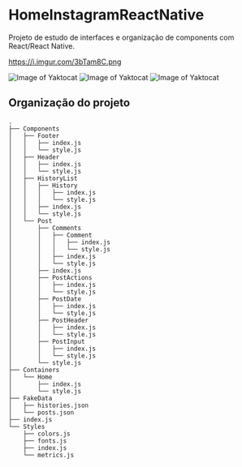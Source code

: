 # HomeInstagramReactNative

Projeto de estudo de interfaces e organização de components com React/React Native. 

https://i.imgur.com/3bTam8C.png

![Image of Yaktocat](https://i.imgur.com/IsCYjEO.png)
![Image of Yaktocat](https://i.imgur.com/u56Rxqz.png)
![Image of Yaktocat](https://i.imgur.com/3bTam8C.png)

## Organização do projeto

```
.
├── Components
│   ├── Footer
│   │   ├── index.js
│   │   └── style.js
│   ├── Header
│   │   ├── index.js
│   │   └── style.js
│   ├── HistoryList
│   │   ├── History
│   │   │   ├── index.js
│   │   │   └── style.js
│   │   ├── index.js
│   │   └── style.js
│   └── Post
│       ├── Comments
│       │   ├── Comment
│       │   │   ├── index.js
│       │   │   └── style.js
│       │   ├── index.js
│       │   └── style.js
│       ├── index.js
│       ├── PostActions
│       │   ├── index.js
│       │   └── style.js
│       ├── PostDate
│       │   ├── index.js
│       │   └── style.js
│       ├── PostHeader
│       │   ├── index.js
│       │   └── style.js
│       ├── PostInput
│       │   ├── index.js
│       │   └── style.js
│       └── style.js
├── Containers
│   └── Home
│       ├── index.js
│       └── style.js
├── FakeData
│   ├── histories.json
│   └── posts.json
├── index.js
└── Styles
    ├── colors.js
    ├── fonts.js
    ├── index.js
    └── metrics.js
``` 